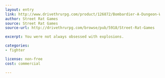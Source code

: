 ```yaml
---
layout: entry
link: http://www.drivethrurpg.com/product/126872/Bombardier-A-Dungeon-World-Playbook?manufacturers_id=5918
author: Street Rat Games
source: Street Rat Games
source-url: http://drivethrurpg.com/browse/pub/5918/Street-Rat-Games

excerpt: You were not always obsessed with explosions.

categories:
- fighter

license: non-free
cost: commercial

---
```

